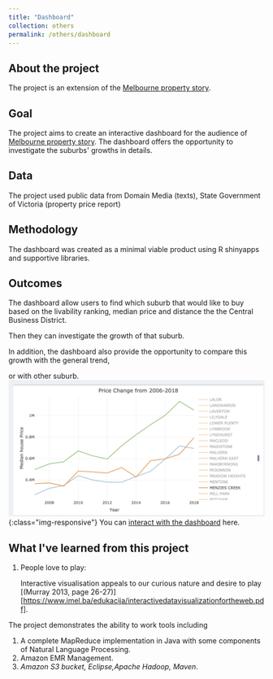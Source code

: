 ```yaml
---
title: "Dashboard"
collection: others
permalink: /others/dashboard
---
```


## About the project
  The project is an extension of the [Melbourne property story](/presentations/property).

## Goal
  The project aims to create an interactive dashboard for the audience of [Melbourne property story](/presentations/property). The dashboard offers the opportunity to investigate the suburbs' growths in details.

## Data
  The project used public data from Domain Media (texts), State Government of Victoria (property price report)

## Methodology
  The dashboard was created as a minimal viable product using R shinyapps and supportive libraries.

## Outcomes

  The dashboard allow users to find which suburb that would like to buy based on the livability ranking, median price and distance the the Central Business District.


  Then they can investigate the growth of that suburb.

  In addition, the dashboard also provide the opportunity to compare this growth with the general trend,

  or with other suburb.
  ![compare with other suburbs](/assets/suburb_1.jpg){:class="img-responsive"}
  You can [interact with the dashboard](https://mqphan143.shinyapps.io/AssigmentFinal/) here.



## What I've learned from this project
  1. People love to play:

      Interactive visualisation appeals to our curious nature and desire to play [(Murray 2013, page 26-27)][https://www.imel.ba/edukacija/interactivedatavisualizationfortheweb.pdf].







The project demonstrates the ability to work tools including
  1. A complete MapReduce implementation in Java with some components of Natural Language Processing.
  2. Amazon EMR Management.
  3. *Amazon S3 bucket, Eclipse,Apache Hadoop, Maven*.
